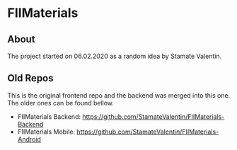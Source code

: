 # FIIMaterials

## About

The project started on 06.02.2020 as a random idea by Stamate Valentin.

## Old Repos

This is the original frontend repo and the backend was merged into this one. The older ones can be found bellow.

* FIIMaterials Backend: https://github.com/StamateValentin/FIIMaterials-Backend
* FIIMaterials Mobile: https://github.com/StamateValentin/FIIMaterials-Android
